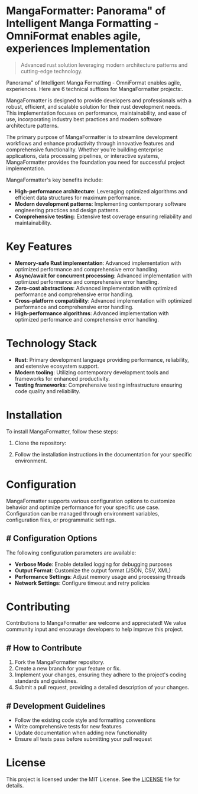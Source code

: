 <!-- fallback_MangaFormatter_20251027002906_19892 -->

# MangaFormatter: Panorama" of Intelligent Manga Formatting - OmniFormat enables agile, experiences Implementation
> Advanced rust solution leveraging modern architecture patterns and cutting-edge technology.

Panorama" of Intelligent Manga Formatting - OmniFormat enables agile, experiences. Here are 6 technical suffixes for MangaFormatter projects:.

MangaFormatter is designed to provide developers and professionals with a robust, efficient, and scalable solution for their rust development needs. This implementation focuses on performance, maintainability, and ease of use, incorporating industry best practices and modern software architecture patterns.

The primary purpose of MangaFormatter is to streamline development workflows and enhance productivity through innovative features and comprehensive functionality. Whether you're building enterprise applications, data processing pipelines, or interactive systems, MangaFormatter provides the foundation you need for successful project implementation.

MangaFormatter's key benefits include:

* **High-performance architecture**: Leveraging optimized algorithms and efficient data structures for maximum performance.
* **Modern development patterns**: Implementing contemporary software engineering practices and design patterns.
* **Comprehensive testing**: Extensive test coverage ensuring reliability and maintainability.

# Key Features

* **Memory-safe Rust implementation**: Advanced implementation with optimized performance and comprehensive error handling.
* **Async/await for concurrent processing**: Advanced implementation with optimized performance and comprehensive error handling.
* **Zero-cost abstractions**: Advanced implementation with optimized performance and comprehensive error handling.
* **Cross-platform compatibility**: Advanced implementation with optimized performance and comprehensive error handling.
* **High-performance algorithms**: Advanced implementation with optimized performance and comprehensive error handling.

# Technology Stack

* **Rust**: Primary development language providing performance, reliability, and extensive ecosystem support.
* **Modern tooling**: Utilizing contemporary development tools and frameworks for enhanced productivity.
* **Testing frameworks**: Comprehensive testing infrastructure ensuring code quality and reliability.

# Installation

To install MangaFormatter, follow these steps:

1. Clone the repository:


2. Follow the installation instructions in the documentation for your specific environment.

# Configuration

MangaFormatter supports various configuration options to customize behavior and optimize performance for your specific use case. Configuration can be managed through environment variables, configuration files, or programmatic settings.

## # Configuration Options

The following configuration parameters are available:

* **Verbose Mode**: Enable detailed logging for debugging purposes
* **Output Format**: Customize the output format (JSON, CSV, XML)
* **Performance Settings**: Adjust memory usage and processing threads
* **Network Settings**: Configure timeout and retry policies

# Contributing

Contributions to MangaFormatter are welcome and appreciated! We value community input and encourage developers to help improve this project.

## # How to Contribute

1. Fork the MangaFormatter repository.
2. Create a new branch for your feature or fix.
3. Implement your changes, ensuring they adhere to the project's coding standards and guidelines.
4. Submit a pull request, providing a detailed description of your changes.

## # Development Guidelines

* Follow the existing code style and formatting conventions
* Write comprehensive tests for new features
* Update documentation when adding new functionality
* Ensure all tests pass before submitting your pull request

# License

This project is licensed under the MIT License. See the [LICENSE](https://github.com/weitereigh/MangaFormatter/blob/main/LICENSE) file for details.
